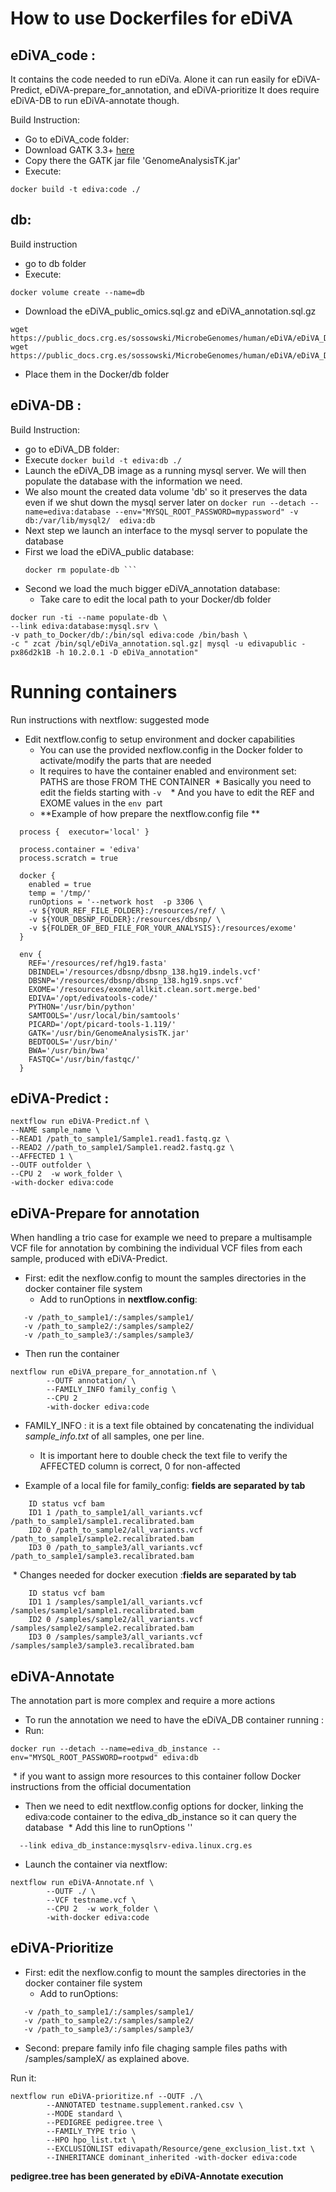 # How to use Dockerfiles for eDiVA 

## eDiVA_code : 
It contains the code needed to run eDiVa.
Alone it can run easily for eDiVA-Predict, eDiVA-prepare_for_annotation, and eDiVA-prioritize
It does require eDiVA-DB to run eDiVA-annotate though.

Build Instruction:
* Go to eDiVA_code folder:
* Download GATK 3.3+ [here](https://software.broadinstitute.org/gatk/download/archive) 
* Copy there the GATK jar file 'GenomeAnalysisTK.jar'
* Execute:
```
docker build -t ediva:code ./
```
## db:
Build instruction
* go to db folder
* Execute:
```
docker volume create --name=db
```
* Download the eDiVA_public_omics.sql.gz and eDiVA_annotation.sql.gz
```
wget https://public_docs.crg.es/sossowski/MicrobeGenomes/human/eDiVA/eDiVA_DB/eDiVa_public_omics.sql
wget https://public_docs.crg.es/sossowski/MicrobeGenomes/human/eDiVA/eDiVA_DB/eDiVa_annotation.sql
```
* Place them in the Docker/db folder 

## eDiVA-DB : 

Build Instruction:
* go to eDiVA_DB folder: 
* Execute 
```docker build -t ediva:db ./ ```
* Launch the eDiVA_DB image as a running mysql server. We will then populate the database with the information we need.
* We also mount the created data volume 'db' so it preserves the data even if we shut down the mysql server later on
```docker run --detach --name=ediva:database --env="MYSQL_ROOT_PASSWORD=mypassword" -v db:/var/lib/mysql2/  ediva:db```
* Next step we launch an interface to the mysql server to populate the database
* First we load the eDiVA_public database:
  ```docker run -ti --name populate-db --link ediva:database:mysql.srv -v path_to_Docker/db/:/bin/sql ediva:code /bin/bash -c " zcat /bin/sql/eDiVa_public_omics.sql.gz| mysql -u edivapublic -px86d2k1B -h 10.2.0.1 -D eDiVa_public_omics" 
  docker rm populate-db ```
* Second we load the much bigger eDiVA_annotation database:
  * Take care to edit the local path to your Docker/db folder
 ```
 docker run -ti --name populate-db \
 --link ediva:database:mysql.srv \
 -v path_to_Docker/db/:/bin/sql ediva:code /bin/bash \
 -c " zcat /bin/sql/eDiVa_annotation.sql.gz| mysql -u edivapublic -px86d2k1B -h 10.2.0.1 -D eDiVa_annotation"  
```




# Running containers


Run instructions with nextflow: suggested mode
* Edit nextflow.config to setup environment and docker capabilities
  * You can use the provided nexflow.config in the Docker folder to activate/modify the parts that are needed
  * It requires to have the container enabled and environment set: PATHS are those FROM THE CONTAINER
  * Basically you need to edit the fields starting with `-v ` 
  * And you have to edit the REF and EXOME values in the `env `part 
  * **Example of how prepare the nextflow.config file **
~~~
  process {  executor='local' }

  process.container = 'ediva'
  process.scratch = true

  docker {
    enabled = true
    temp = '/tmp/'
    runOptions = '--network host  -p 3306 \
    -v ${YOUR_REF_FILE_FOLDER}:/resources/ref/ \
    -v ${YOUR_DBSNP_FOLDER}:/resources/dbsnp/ \
    -v ${FOLDER_OF_BED_FILE_FOR_YOUR_ANALYSIS}:/resources/exome'
  }

  env {
    REF='/resources/ref/hg19.fasta'
    DBINDEL='/resources/dbsnp/dbsnp_138.hg19.indels.vcf'
    DBSNP='/resources/dbsnp/dbsnp_138.hg19.snps.vcf'
    EXOME='/resources/exome/allkit.clean.sort.merge.bed'
    EDIVA='/opt/edivatools-code/'
    PYTHON='/usr/bin/python'
    SAMTOOLS='/usr/local/bin/samtools'
    PICARD='/opt/picard-tools-1.119/'
    GATK='/usr/bin/GenomeAnalysisTK.jar'
    BEDTOOLS='/usr/bin/'
    BWA='/usr/bin/bwa'
    FASTQC='/usr/bin/fastqc/'
  }
~~~

## eDiVA-Predict : 

~~~
nextflow run eDiVA-Predict.nf \
--NAME sample_name \
--READ1 /path_to_sample1/Sample1.read1.fastq.gz \
--READ2 //path_to_sample1/Sample1.read2.fastq.gz \
--AFFECTED 1 \
--OUTF outfolder \
--CPU 2  -w work_folder \
-with-docker ediva:code
~~~

## eDiVA-Prepare for annotation
When handling a trio case for example we need to prepare a multisample VCF file for annotation by combining the individual VCF files from each sample, produced with eDiVA-Predict.
* First: edit the nexflow.config to mount the samples directories in the docker container file system
  * Add to runOptions in **nextflow.config**: 
~~~
   -v /path_to_sample1/:/samples/sample1/
   -v /path_to_sample2/:/samples/sample2/
   -v /path_to_sample3/:/samples/sample3/
~~~
* Then run the container
~~~
nextflow run eDiVA_prepare_for_annotation.nf \
        --OUTF annotation/ \
        --FAMILY_INFO family_config \
        --CPU 2
        -with-docker ediva:code
~~~

*  FAMILY_INFO : it is a text file obtained by concatenating the individual *sample_info.txt* of all samples, one per line.
    *  It is important here to double check the text file to verify the AFFECTED column is correct, 0 for non-affected
    
* Example of a local file for family_config: **fields are separated by tab**
~~~
    ID status vcf bam
    ID1 1 /path_to_sample1/all_variants.vcf /path_to_sample1/sample1.recalibrated.bam
    ID2 0 /path_to_sample2/all_variants.vcf /path_to_sample1/sample2.recalibrated.bam
    ID3 0 /path_to_sample3/all_variants.vcf /path_to_sample1/sample3.recalibrated.bam
~~~
  * Changes needed for docker execution :**fields are separated by tab**
~~~
    ID status vcf bam
    ID1 1 /samples/sample1/all_variants.vcf /samples/sample1/sample1.recalibrated.bam
    ID2 0 /samples/sample2/all_variants.vcf /samples/sample2/sample2.recalibrated.bam
    ID3 0 /samples/sample3/all_variants.vcf /samples/sample3/sample3.recalibrated.bam
~~~    
    
##  eDiVA-Annotate  


The annotation part is more complex and require a more actions

* To run the annotation we need to have the eDiVA_DB container running :
* Run:
~~~
docker run --detach --name=ediva_db_instance --env="MYSQL_ROOT_PASSWORD=rootpwd" ediva:db
~~~
  * if you want to assign more resources to this container follow Docker instructions from the official documentation
* Then we need to edit nextflow.config options for docker, linking the ediva:code container to the ediva_db_instance so it can query the database
  * Add this line to runOptions '' 
~~~
  --link ediva_db_instance:mysqlsrv-ediva.linux.crg.es
~~~
* Launch the container via nextflow:
 
~~~
nextflow run eDiVA-Annotate.nf \
        --OUTF ./ \
        --VCF testname.vcf \
        --CPU 2  -w work_folder \
        -with-docker ediva:code
~~~


## eDiVA-Prioritize

* First: edit the nexflow.config to mount the samples directories in the docker container file system
  * Add to runOptions: 
~~~
   -v /path_to_sample1/:/samples/sample1/
   -v /path_to_sample2/:/samples/sample2/
   -v /path_to_sample3/:/samples/sample3/
~~~
* Second: prepare family info file chaging sample files paths with /samples/sampleX/ as explained above. 

Run it:
~~~
nextflow run eDiVA-prioritize.nf --OUTF ./\
        --ANNOTATED testname.supplement.ranked.csv \
        --MODE standard \
        --PEDIGREE pedigree.tree \
        --FAMILY_TYPE trio \
        --HPO hpo_list.txt \
        --EXCLUSIONLIST edivapath/Resource/gene_exclusion_list.txt \
        --INHERITANCE dominant_inherited -with-docker ediva:code
~~~
 **pedigree.tree has been generated by eDiVA-Annotate execution**

